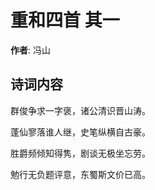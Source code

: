 # 重和四首  其一

**作者**: 冯山

## 诗词内容

群俊争求一字褒，诸公清识晋山涛。

蓬仙寥落谁人继，史笔纵横自古豪。

胜爵频倾知得隽，剧谈无极坐忘劳。

勉行无负题评意，东蜀斯文价已高。

